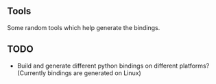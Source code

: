 ## Tools

Some random tools which help generate the bindings.

## TODO

- Build and generate different python bindings on different platforms? (Currently bindings are generated on Linux)